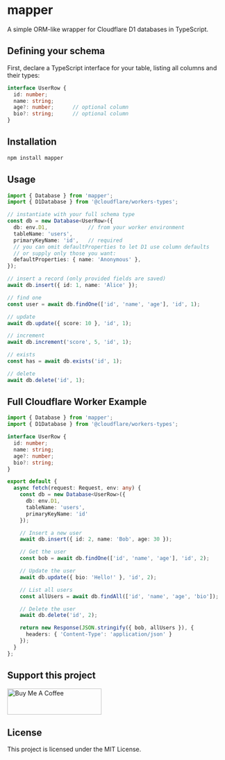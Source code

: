 # mapper

A simple ORM-like wrapper for Cloudflare D1 databases in TypeScript.

## Defining your schema

First, declare a TypeScript interface for your table, listing all columns and their types:

```ts
interface UserRow {
  id: number;
  name: string;
  age?: number;      // optional column
  bio?: string;      // optional column
}
```

## Installation

```bash
npm install mapper
```

## Usage

```ts
import { Database } from 'mapper';
import { D1Database } from '@cloudflare/workers-types';

// instantiate with your full schema type
const db = new Database<UserRow>({
  db: env.D1,             // from your worker environment
  tableName: 'users',
  primaryKeyName: 'id',   // required
  // you can omit defaultProperties to let D1 use column defaults
  // or supply only those you want:
  defaultProperties: { name: 'Anonymous' },
});

// insert a record (only provided fields are saved)
await db.insert({ id: 1, name: 'Alice' });

// find one
const user = await db.findOne(['id', 'name', 'age'], 'id', 1);

// update
await db.update({ score: 10 }, 'id', 1);

// increment
await db.increment('score', 5, 'id', 1);

// exists
const has = await db.exists('id', 1);

// delete
await db.delete('id', 1);
```

## Full Cloudflare Worker Example

```ts
import { Database } from 'mapper';
import { D1Database } from '@cloudflare/workers-types';

interface UserRow {
  id: number;
  name: string;
  age?: number;
  bio?: string;
}

export default {
  async fetch(request: Request, env: any) {
    const db = new Database<UserRow>({
      db: env.D1,
      tableName: 'users',
      primaryKeyName: 'id'
    });

    // Insert a new user
    await db.insert({ id: 2, name: 'Bob', age: 30 });

    // Get the user
    const bob = await db.findOne(['id', 'name', 'age'], 'id', 2);

    // Update the user
    await db.update({ bio: 'Hello!' }, 'id', 2);

    // List all users
    const allUsers = await db.findAll(['id', 'name', 'age', 'bio']);

    // Delete the user
    await db.delete('id', 2);

    return new Response(JSON.stringify({ bob, allUsers }), {
      headers: { 'Content-Type': 'application/json' }
    });
  }
};
```


## Support this project

<a href="https://paypal.me/ltn119412" target="_blank"><img src="https://raw.githubusercontent.com/trungnghiatn/Downgrade-MAS-Applications/main/Images/buy-me-a-coffee.png" alt="Buy Me A Coffee" style="height: 60px !important;width: 217px !important;" ></a>

## License
This project is licensed under the MIT License.
